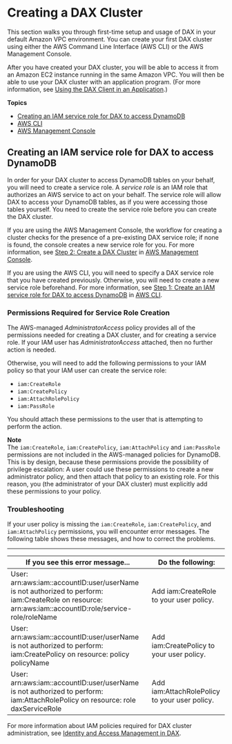 # Creating a DAX Cluster<a name="DAX.create-cluster"></a>

This section walks you through first\-time setup and usage of DAX in your default Amazon VPC environment\. You can create your first DAX cluster using either the AWS Command Line Interface \(AWS CLI\) or the AWS Management Console\.

After you have created your DAX cluster, you will be able to access it from an Amazon EC2 instance running in the same Amazon VPC\. You will then be able to use your DAX cluster with an application program\. \(For more information, see [Using the DAX Client in an Application](DAX.client.md)\.\)

**Topics**
+ [Creating an IAM service role for DAX to access DynamoDB](#DAX.create-cluster.iam-permissions)
+ [AWS CLI](DAX.create-cluster.cli.md)
+ [AWS Management Console](DAX.create-cluster.console.md)

## Creating an IAM service role for DAX to access DynamoDB<a name="DAX.create-cluster.iam-permissions"></a>

In order for your DAX cluster to access DynamoDB tables on your behalf, you will need to create a service role\. A *service role* is an IAM role that authorizes an AWS service to act on your behalf\. The service role will allow DAX to access your DynamoDB tables, as if you were accessing those tables yourself\. You need to create the service role before you can create the DAX cluster\.

If you are using the AWS Management Console, the workflow for creating a cluster checks for the presence of a pre\-existing DAX service role; if none is found, the console creates a new service role for you\. For more information, see [Step 2: Create a DAX Cluster](DAX.create-cluster.console.create-cluster.md) in [AWS Management Console](DAX.create-cluster.console.md)\.

If you are using the AWS CLI, you will need to specify a DAX service role that you have created previously\. Otherwise, you will need to create a new service role beforehand\. For more information, see [Step 1: Create an IAM service role for DAX to access DynamoDB](DAX.create-cluster.cli.create-service-role.md) in [AWS CLI](DAX.create-cluster.cli.md)\.

### Permissions Required for Service Role Creation<a name="DAX.create-cluster.iam-permissions.required"></a>

The AWS\-managed *AdministratorAccess* policy provides all of the permissions needed for creating a DAX cluster, and for creating a service role\. If your IAM user has *AdministratorAccess* attached, then no further action is needed\. 

Otherwise, you will need to add the following permissions to your IAM policy so that your IAM user can create the service role:
+ `iam:CreateRole`
+ `iam:CreatePolicy`
+ `iam:AttachRolePolicy`
+ `iam:PassRole`

You should attach these permissions to the user that is attempting to perform the action\.

**Note**  
The `iam:CreateRole`, `iam:CreatePolicy`, `iam:AttachPolicy` and `iam:PassRole` permissions are not included in the AWS\-managed policies for DynamoDB\. This is by design, because these permissions provide the possibility of privilege escalation: A user could use these permissions to create a new administrator policy, and then attach that policy to an existing role\. For this reason, you \(the administrator of your DAX cluster\) must explicitly add these permissions to your policy\. 

### Troubleshooting<a name="DAX.create-cluster.iam-permissions.troubleshooting"></a>

If your user policy is missing the `iam:CreateRole`, `iam:CreatePolicy`, and `iam:AttachPolicy` permissions, you will encounter error messages\. The following table shows these messages, and how to correct the problems\.


****  

| If you see this error message\.\.\. | Do the following: | 
| --- | --- | 
| User: arn:aws:iam::accountID:user/userName is not authorized to perform: iam:CreateRole on resource: arn:aws:iam::accountID:role/service\-role/roleName  | Add iam:CreateRole to your user policy\. | 
| User: arn:aws:iam::accountID:user/userName is not authorized to perform: iam:CreatePolicy on resource: policy policyName |  Add iam:CreatePolicy to your user policy\. | 
| User: arn:aws:iam::accountID:user/userName is not authorized to perform: iam:AttachRolePolicy on resource: role daxServiceRole | Add iam:AttachRolePolicy to your user policy\. | 

For more information about IAM policies required for DAX cluster administration, see [Identity and Access Management in DAX](DAX.access-control.md)\.